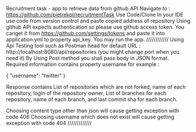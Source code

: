 Recruitment task - app to retrieve data from github API
Navigate to : https://github.com/pietrekpl/recruitmentTask
Use Code/Clone
In your IDE use code from version control and paste copied address of repository
Using github API expects authentication so please use github access token. You canget it from https://github.com/settings/tokens
and paste it into application.yml to property api_key.
You may run the app.
////////////
Using Api Testing tool such as Postman head for default URL : http://localhost:8080/api/repositories (you might change port when you need it)
By Using Post method you shall pass body in JSON format. Required information contains property username for example :

{
"username": "twitter"
}

Response contains List of repositories which are not forked, name of each repository, login of the repository owner,
List of branches for each repository, name of each branch, and last commit sha for each branch.

Choosing content type other than json will cause getting exception with code 406
Choosing username which does not exist will cause getting exception with code 404
/////////////
